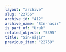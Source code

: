 ```yaml
---
layout: "archive"
slug: "22756"
archive_id: "412"
archive_name: "Sîn-nāṣir"
is_part_of: "Uruk"
related_objects: "5395"
title: "Sîn-nāṣir"
previous_item: "22759"
---
```

